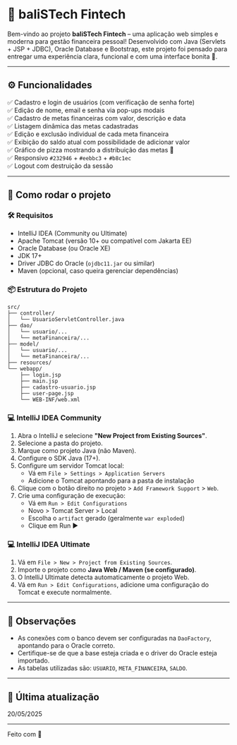 # 💸 baliSTech Fintech

Bem-vindo ao projeto **baliSTech Fintech** – uma aplicação web simples e moderna para gestão financeira pessoal! Desenvolvido com Java (Servlets + JSP + JDBC), Oracle Database e Bootstrap, este projeto foi pensado para entregar uma experiência clara, funcional e com uma interface bonita 💜.

---

## ⚙️ Funcionalidades

✅ Cadastro e login de usuários (com verificação de senha forte)  
✅ Edição de nome, email e senha via pop-ups modais  
✅ Cadastro de metas financeiras com valor, descrição e data  
✅ Listagem dinâmica das metas cadastradas  
✅ Edição e exclusão individual de cada meta financeira  
✅ Exibição do saldo atual com possibilidade de adicionar valor  
✅ Gráfico de pizza mostrando a distribuição das metas 🎯  
✅ Responsivo `#232946` + `#eebbc3` + `#b8c1ec`  
✅ Logout com destruição da sessão

---

## 🚀 Como rodar o projeto

### 🛠️ Requisitos
- IntelliJ IDEA (Community ou Ultimate)
- Apache Tomcat (versão 10+ ou compatível com Jakarta EE)
- Oracle Database (ou Oracle XE)
- JDK 17+
- Driver JDBC do Oracle (`ojdbc11.jar` ou similar)
- Maven (opcional, caso queira gerenciar dependências)

### 📦 Estrutura do Projeto
```
src/
├── controller/
│   └── UsuarioServletController.java
├── dao/
│   └── usuario/...
│   └── metaFinanceira/...
├── model/
│   └── usuario/...
│   └── metaFinanceira/...
├── resources/
└── webapp/
    ├── login.jsp
    ├── main.jsp
    ├── cadastro-usuario.jsp
    ├── user-page.jsp
    └── WEB-INF/web.xml
```

### 💻 IntelliJ IDEA Community

1. Abra o IntelliJ e selecione **"New Project from Existing Sources"**.
2. Selecione a pasta do projeto.
3. Marque como projeto Java (não Maven).
4. Configure o SDK Java (17+).
5. Configure um servidor Tomcat local:
   - Vá em `File > Settings > Application Servers`
   - Adicione o Tomcat apontando para a pasta de instalação
6. Clique com o botão direito no projeto > `Add Framework Support` > `Web`.
7. Crie uma configuração de execução:
   - Vá em `Run > Edit Configurations`
   - Novo > Tomcat Server > Local
   - Escolha o `artifact` gerado (geralmente `war exploded`)
   - Clique em Run ▶️

### 💻 IntelliJ IDEA Ultimate

1. Vá em `File > New > Project from Existing Sources`.
2. Importe o projeto como **Java Web / Maven (se configurado)**.
3. O IntelliJ Ultimate detecta automaticamente o projeto Web.
4. Vá em `Run > Edit Configurations`, adicione uma configuração do Tomcat e execute normalmente.

---

## 📌 Observações

- As conexões com o banco devem ser configuradas na `DaoFactory`, apontando para o Oracle correto.
- Certifique-se de que a base esteja criada e o driver do Oracle esteja importado.
- As tabelas utilizadas são: `USUARIO`, `META_FINANCEIRA`, `SALDO`.

---

## 📅 Última atualização
20/05/2025

---

Feito com 💜
